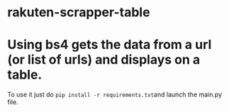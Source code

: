 # rakuten-scrapper-table

# Using bs4 gets the data from a url (or list of urls) and displays on a table.

To use it just do `pip install -r requirements.txt`and launch the main.py file.
